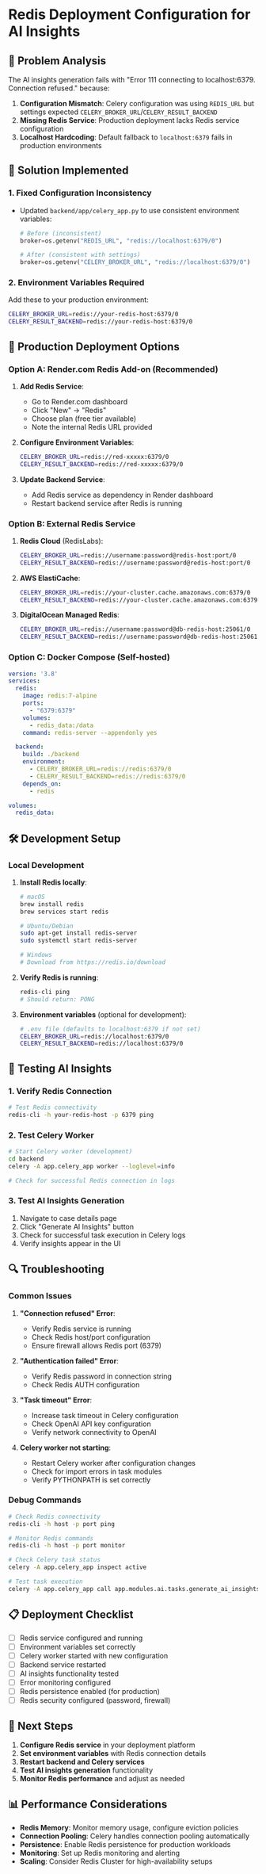 # Redis Deployment Configuration for AI Insights

## 🚨 Problem Analysis

The AI insights generation fails with "Error 111 connecting to localhost:6379. Connection refused." because:

1. **Configuration Mismatch**: Celery configuration was using `REDIS_URL` but settings expected `CELERY_BROKER_URL`/`CELERY_RESULT_BACKEND`
2. **Missing Redis Service**: Production deployment lacks Redis service configuration
3. **Localhost Hardcoding**: Default fallback to `localhost:6379` fails in production environments

## 🔧 Solution Implemented

### 1. Fixed Configuration Inconsistency
- Updated `backend/app/celery_app.py` to use consistent environment variables:
  ```python
  # Before (inconsistent)
  broker=os.getenv("REDIS_URL", "redis://localhost:6379/0")
  
  # After (consistent with settings)
  broker=os.getenv("CELERY_BROKER_URL", "redis://localhost:6379/0")
  ```

### 2. Environment Variables Required
Add these to your production environment:
```bash
CELERY_BROKER_URL=redis://your-redis-host:6379/0
CELERY_RESULT_BACKEND=redis://your-redis-host:6379/0
```

## 🚀 Production Deployment Options

### Option A: Render.com Redis Add-on (Recommended)
1. **Add Redis Service**:
   - Go to Render.com dashboard
   - Click "New" → "Redis"
   - Choose plan (free tier available)
   - Note the internal Redis URL provided

2. **Configure Environment Variables**:
   ```bash
   CELERY_BROKER_URL=redis://red-xxxxx:6379/0
   CELERY_RESULT_BACKEND=redis://red-xxxxx:6379/0
   ```

3. **Update Backend Service**:
   - Add Redis service as dependency in Render dashboard
   - Restart backend service after Redis is running

### Option B: External Redis Service
1. **Redis Cloud** (RedisLabs):
   ```bash
   CELERY_BROKER_URL=redis://username:password@redis-host:port/0
   CELERY_RESULT_BACKEND=redis://username:password@redis-host:port/0
   ```

2. **AWS ElastiCache**:
   ```bash
   CELERY_BROKER_URL=redis://your-cluster.cache.amazonaws.com:6379/0
   CELERY_RESULT_BACKEND=redis://your-cluster.cache.amazonaws.com:6379/0
   ```

3. **DigitalOcean Managed Redis**:
   ```bash
   CELERY_BROKER_URL=redis://username:password@db-redis-host:25061/0
   CELERY_RESULT_BACKEND=redis://username:password@db-redis-host:25061/0
   ```

### Option C: Docker Compose (Self-hosted)
```yaml
version: '3.8'
services:
  redis:
    image: redis:7-alpine
    ports:
      - "6379:6379"
    volumes:
      - redis_data:/data
    command: redis-server --appendonly yes

  backend:
    build: ./backend
    environment:
      - CELERY_BROKER_URL=redis://redis:6379/0
      - CELERY_RESULT_BACKEND=redis://redis:6379/0
    depends_on:
      - redis

volumes:
  redis_data:
```

## 🛠️ Development Setup

### Local Development
1. **Install Redis locally**:
   ```bash
   # macOS
   brew install redis
   brew services start redis
   
   # Ubuntu/Debian
   sudo apt-get install redis-server
   sudo systemctl start redis-server
   
   # Windows
   # Download from https://redis.io/download
   ```

2. **Verify Redis is running**:
   ```bash
   redis-cli ping
   # Should return: PONG
   ```

3. **Environment variables** (optional for development):
   ```bash
   # .env file (defaults to localhost:6379 if not set)
   CELERY_BROKER_URL=redis://localhost:6379/0
   CELERY_RESULT_BACKEND=redis://localhost:6379/0
   ```

## 🧪 Testing AI Insights

### 1. Verify Redis Connection
```bash
# Test Redis connectivity
redis-cli -h your-redis-host -p 6379 ping
```

### 2. Test Celery Worker
```bash
# Start Celery worker (development)
cd backend
celery -A app.celery_app worker --loglevel=info

# Check for successful Redis connection in logs
```

### 3. Test AI Insights Generation
1. Navigate to case details page
2. Click "Generate AI Insights" button
3. Check for successful task execution in Celery logs
4. Verify insights appear in the UI

## 🔍 Troubleshooting

### Common Issues

1. **"Connection refused" Error**:
   - Verify Redis service is running
   - Check Redis host/port configuration
   - Ensure firewall allows Redis port (6379)

2. **"Authentication failed" Error**:
   - Verify Redis password in connection string
   - Check Redis AUTH configuration

3. **"Task timeout" Error**:
   - Increase task timeout in Celery configuration
   - Check OpenAI API key configuration
   - Verify network connectivity to OpenAI

4. **Celery worker not starting**:
   - Restart Celery worker after configuration changes
   - Check for import errors in task modules
   - Verify PYTHONPATH is set correctly

### Debug Commands

```bash
# Check Redis connectivity
redis-cli -h host -p port ping

# Monitor Redis commands
redis-cli -h host -p port monitor

# Check Celery task status
celery -A app.celery_app inspect active

# Test task execution
celery -A app.celery_app call app.modules.ai.tasks.generate_ai_insights
```

## 📋 Deployment Checklist

- [ ] Redis service configured and running
- [ ] Environment variables set correctly
- [ ] Celery worker started with new configuration
- [ ] Backend service restarted
- [ ] AI insights functionality tested
- [ ] Error monitoring configured
- [ ] Redis persistence enabled (for production)
- [ ] Redis security configured (password, firewall)

## 🚀 Next Steps

1. **Configure Redis service** in your deployment platform
2. **Set environment variables** with Redis connection details
3. **Restart backend and Celery services**
4. **Test AI insights generation** functionality
5. **Monitor Redis performance** and adjust as needed

## 📊 Performance Considerations

- **Redis Memory**: Monitor memory usage, configure eviction policies
- **Connection Pooling**: Celery handles connection pooling automatically
- **Persistence**: Enable Redis persistence for production workloads
- **Monitoring**: Set up Redis monitoring and alerting
- **Scaling**: Consider Redis Cluster for high-availability setups